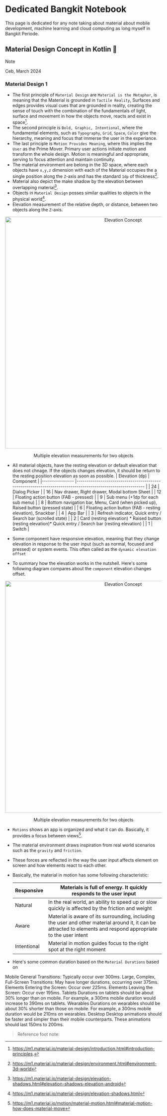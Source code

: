 # Dedicated Bangkit Notebook
This page is dedicated for any note taking about material about mobile development, machine learning and cloud computing as long myself in Bangkit Periode.

## Material Design Concept in Kotlin 📱
> [!NOTE]
> Ceb, March 2024


### Material Design 1
+  The first principle of `Material Design` are `Material is the Metaphor`, is meaning that the Material is grounded in `Tactile Reality`, Surfaces and edges provides visual cues that are grounded in reality, creating the sense of touch with the combination of the fundamentals of light, surface and movement in how the objects move, reacts and exist in space[^1].
+  The second principle is `Bold, Graphic, Intentional`, where the fundamental elements, such as `Typography`, `Grid`, `Space`, `Color` give the hierarchy, meaning and focus that immerse the user in the experiance.
+  The last principle is `Motion Provides Meaning`, where this implies the `User` as the Prime Mover. Primary user actions initiate motion and transform the whole design. Motion is meaningful and appropriate, serving to focus attention and maintain continuity.
+  The material environment are belong in the 3D space, where each objects have `x,y,z` dimension with each of the Material occupies the a single position along the `Z`-axis and has the standard `1dp` of thickness[^2].
+ Material also depict the make shadow by the elevation between overlapping material[^3].
+ Objects in `Material Design` posses similar qualities to objects in the physical world[^4].
+ Elevation measurement of the relative depth, or distance, between two objects along the `Z`-axis.
<div style="display: block; margin: auto; text-align: center;" align="center">
    <img src="https://github.com/Xenoare/book-notes/assets/67181778/de6aeecf-141f-4b57-bae8-56c8eed0ceff" width="743px" alt="Elevation Concept">
    <p>Multiple elevation measurements for two objects</p>
</div>

+ All material objects, have the resting elevation or default elevation that does not chnage. If the objects changes elevation, it should be return to the resting position elevation as soon as possible.
    | Elevation (dp) 	| Component                                                                                                  	|
    |----------------	|------------------------------------------------------------------------------------------------------------	|
    | 24             	| Dialog Picker                                                                                              	|
    | 16             	| Nav drawer, Right drawer, Modal bottom Sheet                                                                 	|
    | 12             	| Floating action button (FAB - pressed)                                                                     	|
    | 9              	| Sub menu (+1dp for each sub menu)                                                                          	|
    | 8              	| Bottom navigation bar, Menu, Card (when picked up), Raised button (pressed state)                             |
    | 6              	| Floating action button (FAB - resting elevation), Snackbar                                                  	|
    | 4              	| App Bar                                                                                                    	|
    | 3              	| Refresh indicator, Quick entry / Search bar (scrolled state)                                                	|
    | 2              	| Card (resting elevation) * Raised button (resting elevation)* Quick entry / Search bar (resting elevation) 	|
    | 1              	| Switch                                                                                                     	|

+ Some component have responsive elevation, meaning that they change elevation in response to the user input (such as normal, focused and pressed) or system events. This often called as the `dynamic elevation offset`
+ To summary how the elevation works in the nutshell. Here's some following diagram compares about the `component` elevation changes offset.
<div style="display: block; margin: auto; text-align: center;" align="center">
    <img src="https://github.com/Xenoare/book-notes/assets/67181778/278cca51-c854-437b-976a-b86c36e0d046" width="743px" alt="Elevation Concept">
    <p>Multiple elevation measurements for two objects</p>
</div>

+ `Motions` shows an app is organized and what it can do. Basically, it provides a focus between views[^5].
+ The material environment draws inspiration from real world scenarios such as the `gravity` and `friction`.
+ These forces are reflected in the way the user input affects element on screen and how elements react to each other.
+ Basically, the material in motion has some following characteristic:

    | Responsive  | Materials is full of energy. It quickly responds to the user input                                                                                                |
    |------------ |-------------------------------------------------------------------------------------------------------------------------------------------------------------------|
    | Natural     | In the real world, an ability to speed up or slow quickly is affected by the friction and weight                                                                  |
    | Aware       | Material is aware of its surrounding, including the user and other material around it, it can be attracted to elements and respond appropriate to the user intent |
    | Intentional | Material in motion guides focus to the right spot at the right moment                                                                                             |

+ Here's some common duration based on the `Material Durations` based on

Mobile
General Transitions: Typically occur over 300ms.
Large, Complex, Full-Screen Transitions: May have longer durations, occurring over 375ms.
Elements Entering the Screen: Occur over 225ms.
Elements Leaving the Screen: Occur over 195ms.
Tablets
Durations on tablets should be about 30% longer than on mobile. For example, a 300ms mobile duration would increase to 390ms on tablets.
Wearables
Durations on wearables should be about 30% shorter than those on mobile. For example, a 300ms mobile duration would be 210ms on wearables.
Desktop
Desktop animations should be faster and simpler than their mobile counterparts. These animations should last 150ms to 200ms.



> Reference foot note:
> [^1]: https://m1.material.io/material-design/introduction.html#introduction-principles.
> [^2]: https://m1.material.io/material-design/environment.html#environment-3d-world
> [^3]: https://m1.material.io/material-design/elevation-shadows.html#elevation-shadows-elevation-android
> [^4]: https://m1.material.io/material-design/elevation-shadows.html
> [^5]: https://m1.material.io/motion/material-motion.html#material-motion-how-does-material-move
